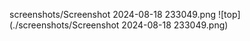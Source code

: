screenshots/Screenshot 2024-08-18 233049.png
![top](./screenshots/Screenshot 2024-08-18 233049.png)
